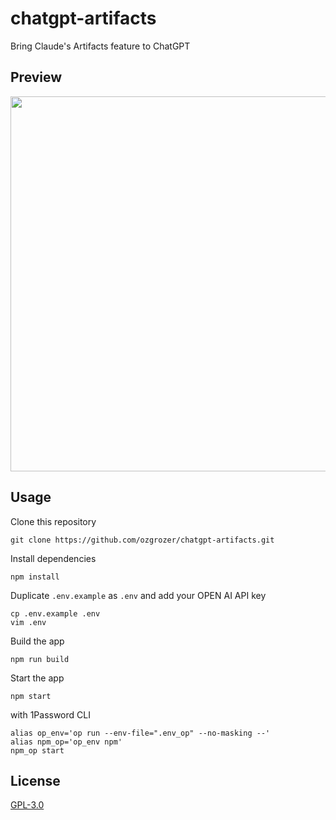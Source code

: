 # chatgpt-artifacts

Bring Claude's Artifacts feature to ChatGPT

## Preview

<img src="./preview/Screenshot 2024-06-28 at 7.57.19 PM.png" alt="" width="600" />

## Usage

Clone this repository

```
git clone https://github.com/ozgrozer/chatgpt-artifacts.git
```

Install dependencies

```
npm install
```

Duplicate `.env.example` as `.env` and add your OPEN AI API key

```
cp .env.example .env
vim .env
```

Build the app

```
npm run build
```

Start the app

```
npm start
```

with 1Password CLI

```shell
alias op_env='op run --env-file=".env_op" --no-masking --'
alias npm_op='op_env npm'
npm_op start
```

## License

[GPL-3.0](https://github.com/ozgrozer/chatgpt-artifacts/blob/main/license)
